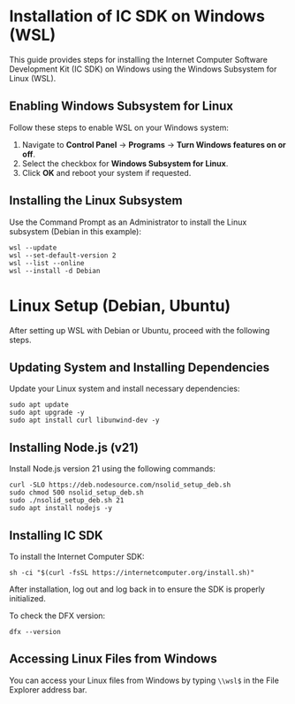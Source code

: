 # Installation of IC SDK on Windows (WSL)

This guide provides steps for installing the Internet Computer Software Development Kit (IC SDK) on Windows using the Windows Subsystem for Linux (WSL).

## Enabling Windows Subsystem for Linux

Follow these steps to enable WSL on your Windows system:

1. Navigate to **Control Panel** → **Programs** → **Turn Windows features on or off**.
2. Select the checkbox for **Windows Subsystem for Linux**.
3. Click **OK** and reboot your system if requested.

## Installing the Linux Subsystem

Use the Command Prompt as an Administrator to install the Linux subsystem (Debian in this example):

```shell
wsl --update
wsl --set-default-version 2
wsl --list --online
wsl --install -d Debian
```

# Linux Setup (Debian, Ubuntu)

After setting up WSL with Debian or Ubuntu, proceed with the following steps.

## Updating System and Installing Dependencies

Update your Linux system and install necessary dependencies:

```shell
sudo apt update
sudo apt upgrade -y
sudo apt install curl libunwind-dev -y
```

## Installing Node.js (v21)

Install Node.js version 21 using the following commands:

```shell
curl -SLO https://deb.nodesource.com/nsolid_setup_deb.sh
sudo chmod 500 nsolid_setup_deb.sh
sudo ./nsolid_setup_deb.sh 21
sudo apt install nodejs -y
```

## Installing IC SDK

To install the Internet Computer SDK:

```shell
sh -ci "$(curl -fsSL https://internetcomputer.org/install.sh)"
```
After installation, log out and log back in to ensure the SDK is properly initialized.

To check the DFX version:

```shell
dfx --version
```

## Accessing Linux Files from Windows

You can access your Linux files from Windows by typing `\\wsl$` in the File Explorer address bar.
